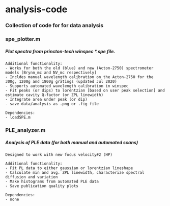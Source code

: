 # analysis-code
### Collection of code for for data analysis 


### spe_plotter.m
##### Plot spectra from princton-tech winspec *.spe file. 
```
Additional functionality:
- Works for both the old (blue) and new (Acton-2750) spectrometer models [Brynn_mc and NV_mc respectively]
- Incldes manual wavelength calibration on the Acton-2750 for the 300g, 1200g and 1800g gratings (updated Jul 2020)
- Supports automated wavelength calibration in winspec
- Fit peaks (or dips) to lorentzian [based on user peak selection] and estimate cavity Q-factor (or ZPL linewidth)
- Integrate area under peak (or dip)
- save data/analysis as .png or .fig file

Dependencies:
- loadSPE.m
```

### PLE_analyzer.m
##### Analysis of PLE data (for both manual and automated scans)  
```
Designed to work with new focus velocity#2 (HP)

Additional functionality:
- Fit PL data to either gaussian or lorentzian lineshape
- Calculate min and avg. ZPL linewidth, characterize spectral diffusion and variation
- Make histograms from automated PLE data
- Save publication quality plots

Dependencies:
- none
```
